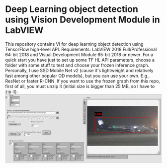 # Deep Learning object detection using Vision Development Module in LabVIEW
This repository contains VI for deep learning object detection using TensorFlow high-level API.
Requirements: LabVIEW 2018 Full/Professional 64-bit 2018 and Visual Development Module 65-bit 2018 or newer.
For a quick start you have just to set up some TF HL API parameters, choose a folder with some stuff to test and choose your frozen inference graph. Personally, I use SSD Mobile Net v2 (cause it's lightweight and relatively fast among other popular OD models), but you can use your own. E.g., ResNet or faster R-CNN.
If you want to use the frozen graph from this repo, first of all, you must unzip it (initial size is bigger than 25 MB, so I have to zip it).
![alt text](https://github.com/fl1ckje/DP-OD-using-VDM-in-LV/blob/master/preview.PNG?raw=true)
